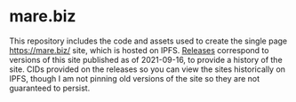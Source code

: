# mare.biz
This repository includes the code and assets used to create the single page https://mare.biz/ site, which is hosted on IPFS.
[Releases](./releases) correspond to versions of this site published as of 2021-09-16, to provide a history of the site.
CIDs provided on the releases so you can view the sites historically on IPFS, though I am not pinning old versions of the site so they are not guaranteed to persist.